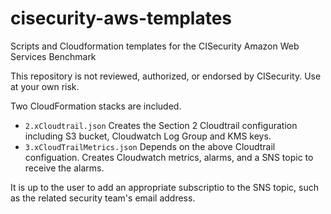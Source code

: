 # cisecurity-aws-templates
Scripts and Cloudformation templates for the CISecurity Amazon Web Services Benchmark

This repository is not reviewed, authorized, or endorsed by CISecurity. Use at your own risk.

Two CloudFormation stacks are included.
* `2.xCloudtrail.json` Creates the Section 2 Cloudtrail configuration including S3 bucket, Cloudwatch Log Group and KMS keys.
* `3.xCloudTrailMetrics.json` Depends on the above Cloudtrail configuation.  Creates Cloudwatch metrics, alarms, and a SNS topic to receive the alarms.

It is up to the user to add an appropriate subscriptio to the SNS topic, such as the related security team's email address.
